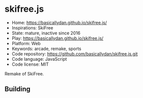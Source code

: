 # skifree.js

- Home: https://basicallydan.github.io/skifree.js/
- Inspirations: SkiFree
- State: mature, inactive since 2016
- Play: https://basicallydan.github.io/skifree.js/
- Platform: Web
- Keywords: arcade, remake, sports
- Code repository: https://github.com/basicallydan/skifree.js.git
- Code language: JavaScript
- Code license: MIT

Remake of SkiFree.

## Building
